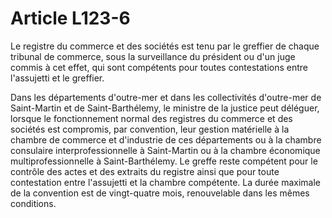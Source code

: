 # Article L123-6

Le registre du commerce et des sociétés est tenu par le greffier de chaque tribunal de commerce, sous la surveillance du président ou d'un juge commis à cet effet, qui sont compétents pour toutes contestations entre l'assujetti et le greffier.

Dans les départements d'outre-mer et dans les collectivités d'outre-mer de Saint-Martin et de Saint-Barthélemy, le ministre de la justice peut déléguer, lorsque le fonctionnement normal des registres du commerce et des sociétés est compromis, par convention, leur gestion matérielle à la chambre de commerce et d'industrie de ces départements ou à la chambre consulaire interprofessionnelle à Saint-Martin ou à la chambre économique multiprofessionnelle à Saint-Barthélemy. Le greffe reste compétent pour le contrôle des actes et des extraits du registre ainsi que pour toute contestation entre l'assujetti et la chambre compétente. La durée maximale de la convention est de vingt-quatre mois, renouvelable dans les mêmes conditions.

